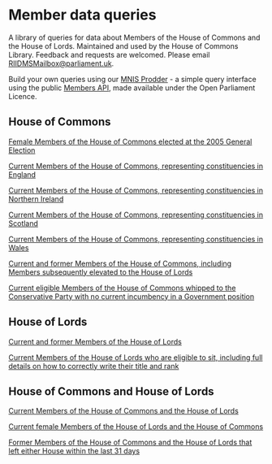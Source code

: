 # Member data queries

A library of queries for data about Members of the House of Commons and the House of Lords. Maintained and used by the House of Commons Library. Feedback and requests are welcomed. Please email [RIIDMSMailbox@parliament.uk](mailto:RIIDMSMailbox@parliament.uk).

Build your own queries using our [MNIS Prodder](https://mnis-prodder.herokuapp.com/) - a simple query interface using the public [Members API](https://data.parliament.uk/membersdataplatform/default.aspx), made available under the Open Parliament Licence.


## House of Commons

[Female Members of the House of Commons elected at the 2005 General Election](https://api.parliament.uk/mnis-prodder/parse?filter=membership=all|gender=F|house*commons|returnedatelection=2005%20general%20election&include=)

[Current Members of the House of Commons, representing constituencies in England](https://api.parliament.uk/mnis-prodder/parse?filter=house=both%7Cconstituencyinarea=England&include=)

[Current Members of the House of Commons, representing constituencies in Northern Ireland](https://api.parliament.uk/mnis-prodder/parse?filter=house=both%7Cconstituencyinarea=Northern%20Ireland&include=)

[Current Members of the House of Commons, representing constituencies in Scotland](https://api.parliament.uk/mnis-prodder/parse?filter=house=both%7Cconstituencyinarea=Scotland&include=)

[Current Members of the House of Commons, representing constituencies in Wales](https://api.parliament.uk/mnis-prodder/parse?filter=house=both%7Cconstituencyinarea=Wales&include=)

[Current and former Members of the House of Commons, including Members subsequently elevated to the House of Lords](https://api.parliament.uk/mnis-prodder/parse?filter=membership=all%7Chouse*commons&include=)

[Current eligible Members of the House of Commons whipped to the Conservative Party with no current incumbency in a Government position](https://api.parliament.uk/mnis-prodder/parse?filter=house=commons%7Ciseligible=true%7Cpartyid=4%7Choldsgovernmentpost=false&include=)

## House of Lords

[Current and former Members of the House of Lords](https://mnis-prodder.herokuapp.com/parse?filter=membership=all%7Chouse*lords&include=)

[Current Members of the House of Lords who are eligible to sit, including full details on how to correctly write their title and rank](http://data.parliament.uk/membersdataplatform/services/mnis/members/query/House=Lords%7CIsEligible=true/PreferredNames)

## House of Commons and House of Lords

[Current Members of the House of Commons and the House of Lords](https://mnis-prodder.herokuapp.com/parse?filter=house=both&include=)

[Current female Members of the House of Lords and the House of Commons](http://data.parliament.uk/membersdataplatform/services/mnis/members/query/gender=F%7Chouse=both/)

[Former Members of the House of Commons and the House of Lords that left either House within the last 31 days](https://mnis-prodder.herokuapp.com/parse?filter=membership=all%7Cleftdays=31%7Chouse=both&include=)
